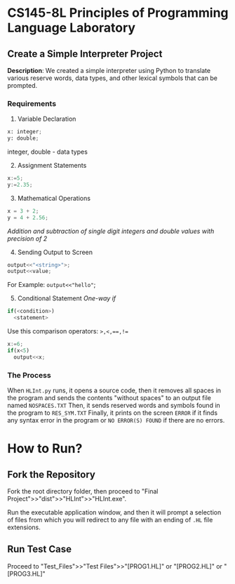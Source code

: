# CS145-8L Principles of Programming Language Laboratory

## Create a Simple Interpreter Project

**Description**: We created a simple interpreter using Python to translate various reserve words, data types, and other lexical symbols that can be prompted.

### Requirements
1. Variable Declaration
```python
x: integer;
y: double;
```

integer, double - data types

2. Assignment Statements
```python
x:=5;
y:=2.35;
```
3. Mathematical Operations
```python
x = 3 + 2;
y = 4 + 2.56;
```
*Addition and subtraction of single digit integers and double values with precision of 2*

4. Sending Output to Screen
```python
output<<"<string>">;
output<<value;
```

For Example: `output<<"hello"`;
   
5. Conditional Statement
*One-way if*
```python
if(<condition>)
  <statement>
```

Use this comparison operators: `>,<,==,!=`

```python
x:=6;
if(x<5)
  output<<x;
```
### The Process
When `HLInt.py` runs, it opens a source code, then it removes all spaces in the program and sends the contents "without spaces" to an output file named `NOSPACES.TXT` Then, it sends reserved words and symbols found in the program to `RES_SYM.TXT` Finally, it prints on the screen `ERROR` if it finds any syntax error in the program or `NO ERROR(S) FOUND` if there are no errors.
# How to Run?
## Fork the Repository
Fork the root directory folder, then proceed to "Final Project">>"dist">>"HLInt">>"HLInt.exe". 

Run the executable application window, and then it will prompt a selection of files from which you will redirect to any file with an ending of `.HL` file extensions.

## Run Test Case
Proceed to "Test_Files">>"Test Files">>"[PROG1.HL]" or "[PROG2.HL]" or "[PROG3.HL]"

